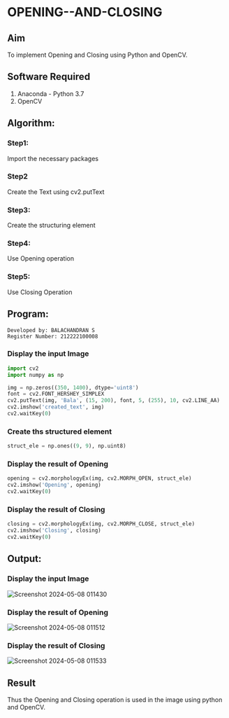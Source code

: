 # OPENING--AND-CLOSING
## Aim
To implement Opening and Closing using Python and OpenCV.

## Software Required
1. Anaconda - Python 3.7
2. OpenCV
## Algorithm:
### Step1:
Import the necessary packages

### Step2
Create the Text using cv2.putText

### Step3:
Create the structuring element

### Step4:
Use Opening operation

### Step5:
Use Closing Operation

## Program:
```
Developed by: BALACHANDRAN S
Register Number: 212222100008
```
### Display the input Image
```python
import cv2
import numpy as np

img = np.zeros((350, 1400), dtype='uint8')
font = cv2.FONT_HERSHEY_SIMPLEX
cv2.putText(img, 'Bala', (15, 200), font, 5, (255), 10, cv2.LINE_AA)
cv2.imshow('created_text', img)
cv2.waitKey(0)
```
### Create ths structured element
```python
struct_ele = np.ones((9, 9), np.uint8)
```
### Display the result of Opening
```python
opening = cv2.morphologyEx(img, cv2.MORPH_OPEN, struct_ele)
cv2.imshow('Opening', opening)
cv2.waitKey(0)
```
### Display the result of Closing
```python
closing = cv2.morphologyEx(img, cv2.MORPH_CLOSE, struct_ele)
cv2.imshow('Closing', closing)
cv2.waitKey(0)
```
## Output:

### Display the input Image
![Screenshot 2024-05-08 011430](https://github.com/Balachandran143/OPENING--AND-CLOSING/assets/118886489/36663bb1-c834-4318-8057-bc8cb878a22a)


### Display the result of Opening
![Screenshot 2024-05-08 011512](https://github.com/Balachandran143/OPENING--AND-CLOSING/assets/118886489/ce83d7cb-a60d-44b9-9bc5-90e5480211d0)

### Display the result of Closing
![Screenshot 2024-05-08 011533](https://github.com/Balachandran143/OPENING--AND-CLOSING/assets/118886489/23a417b2-8b04-45ab-9bba-c5fb5e5cfe8a)

## Result
Thus the Opening and Closing operation is used in the image using python and OpenCV.
